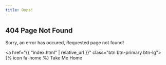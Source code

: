 ```yaml
---
title: Oops!
---
```


## 404 Page Not Found

Sorry, an error has occured, Requested page not found!</p>

<a href="{{ "index.html" | relative_url }}" class="btn btn-primary btn-lg">
  {% icon fa-home %} Take Me Home
</a>
